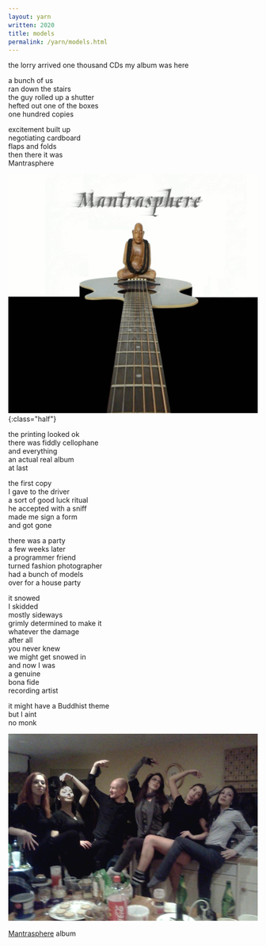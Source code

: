```yaml
---
layout: yarn
written: 2020
title: models
permalink: /yarn/models.html
---
```


<div class="poem">
the lorry arrived  
one thousand CDs  
my album  
was here  


a bunch of us  
ran down the stairs  
the guy rolled up a shutter  
hefted out one of the boxes  
one hundred copies  


excitement built up  
negotiating cardboard  
flaps and folds  
then there it was  
Mantrasphere  


![Mantrasphere cover](/assets/images/bucket/MantrasphereCover.gif "Mantrasphere"){:class="half"}


the printing looked ok  
there was fiddly cellophane  
and everything  
an actual real album  
at last  


the first copy  
I gave to the driver  
a sort of good luck ritual  
he accepted with a sniff  
made me sign a form  
and got gone  


there was a party  
a few weeks later  
a programmer friend  
turned fashion photographer  
had a bunch of models  
over for a house party  


it snowed  
I skidded  
mostly sideways  
grimly determined to make it  
whatever the damage  
after all  
you never knew  
we might get snowed in  
and now I was  
a genuine  
bona fide  
recording artist


it might have a Buddhist theme  
but I aint  
no monk
</div>

![Lex, Gestalta, Hughie, x, Madame Bink, Rebecca Tun](/assets/images/bucket/models2.jpg "Lex, Gestalta, Hughie, x, Madame Bink, Rebecca Tun")


[Mantrasphere](https://mantrasphere.co.uk) album  
